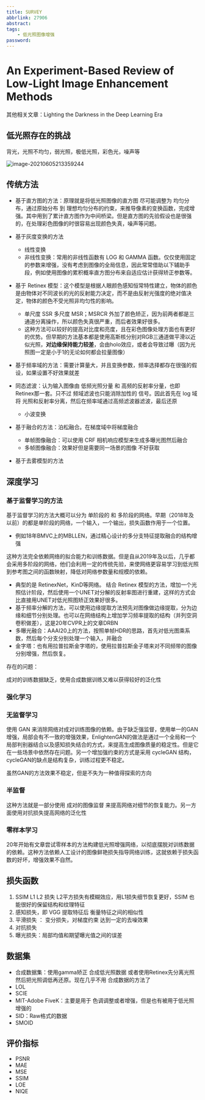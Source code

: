 ```yaml
---
title: SURVEY
abbrlink: 27906
abstract:
tags:
	- 低光照图像增强
password:
---
```



<!--more-->

# An Experiment-Based Review of Low-Light Image Enhancement Methods

其他相关文章：Lighting the Darkness in the Deep Learning Era

## 低光照存在的挑战

背光，光照不均匀，弱光照，极低光照，彩色光，噪声等

![image-20210605213359244](https://cdn.jsdelivr.net/gh/changruowang/cloudimg/img/20210605213901.png)

 

## 传统方法

* 基于直方图的方法：原理就是将低光照图像的直方图  尽可能调整为  均匀分布，通过原始分布 到 理想均匀分布的约束，来推导像素的变换函数，完成增强。其中用到了累计直方图作为中间桥梁。但是直方图的先验假设也是很强的，在处理彩色图像的时很容易出现颜色失真，噪声等问题。
* 基于灰度变换的方法

    * 线性变换
    * 非线性变换：常用的非线性函数有 LOG 和 GAMMA 函数。仅仅使用固定的参数来增强，没有考虑到图像的全局信息，因此常常借助以下辅助手段，例如使用图像的累积概率直方图分布来自适应估计获得矫正参数等。
* 基于 Retinex 模型：这个模型是根据人眼颜色感知恒常特性建立，物体的颜色是由物体对不同波长的光的反射能力决定，而不是由反射光强度的绝对值决定，物体的颜色不受光照非均匀性的影响。

    * 单尺度 SSR 多尺度 MSR；MSRCR 外加了颜色矫正，因为前两者都是三通道分离操作，所以颜色失真很严重，而后者效果好很多。
    * 这种方法可以较好的提高对比度和亮度，且在彩色图像处理方面也有更好的优势。但早期的方法基本都是使用高斯核分别对RGB三通道做平滑以近似光照，**对边缘保持能力较差**，会由holo效应，或者会导致过曝（因为光照图一定是小于1的无论如何都会拉量图像）
* 基于频率域的方法：需要计算量大，并且变换参数，频率选择都存在很强的假设，如果设置不好效果就差
* 同态滤波：认为输入图像由 低频光照分量 和 高频的反射率分量，也即Retinex那一套。只不过  频域滤波也只能消除加性的 信号。因此首先在 log 域将 光照和反射率分离，然后在频率域通过高频滤波器滤波，最后还原
  * 小波变换
* 基于融合的方法：泊松融合。在梯度域中将梯度融合
    * 单帧图像融合：可以使用 CRF 相机响应模型来生成多曝光图然后融合
    * 多帧图像融合：效果好但是需要同一场景的图像 不好获取
* 基于去雾模型的方法

## 深度学习

### 基于监督学习的方法

基于监督学习的方法大概可以分为  单阶段的 和  多阶段的网络。早期（2018年及以前）的都是单阶段的网络，一个输入，一个输出，损失函数作用于一个位置。

* 例如18年BMVC上的MBLLEN，通过精心设计的多分支特征提取融合的结构增强

这种方法完全依赖网络的拟合能力和训练数据。但是自从2019年及以后，几乎都会采用多阶段的网络，他们会利用一定的传统先验，来使网络更容易学习到低光照到参考图之间的函数映射，降低对网络参数量和规模的依赖。

* 典型的是 RetinexNet，KinD等网络。 结合 Retinex 模型的方法，增加一个光照估计阶段，然后使用一个UNET对分解的反射率图进行重建，这样的方式会比直接用UNET对低光照图矫正效果好很多。 
* 基于频率分解的方法，可以使用边缘提取方法预先对图像做边缘提取，分为边缘和细节分别处理。也可以在网络结构上增加学习频率提取的结构（并列空洞卷积做差），这是20年CVPR上的文章DRBN
* 多曝光融合：AAAI20上的方法，按照单帧HDR的思路，首先对低光图乘系数，然后每个分支分别处理一个输入，并融合
* 金字塔：也有用拉普拉斯金字塔的，使用拉普拉斯金子塔来对不同频带的图像分别增强，然后恢复。

存在的问题：

成对的训练数据缺乏，使用合成数据训练又难以获得较好的泛化性

### 强化学习

### 无监督学习

使用 GAN 来消除网络对成对训练图像的依赖。由于缺乏强监督，使用单一的GAN增强，局部会有不一致的增强效果，EnlightenGAN的做法是通过一个全局和一个局部判别器结合以及感知损失结合的方式，来提高生成图像质量的稳定性。但是它在一些场景中依然存在问题。另一个增加强约束的方式是采用 cycleGAN 结构，cycleGAN的缺点是结构复杂，训练过程更不稳定。

虽然GAN的方法效果不稳定，但是不失为一种值得探索的方向

### 半监督

这种方法就是一部分使用 成对的图像监督 来提高网络对细节的恢复能力。另一方面使用对抗损失提高网络的泛化性

### 零样本学习

20年开始有文章尝试零样本的方法构建低光照增强网络，以彻底摆脱对训练数据的依赖。这种方法依赖人工设计的图像鲜艳损失指导网络训练，这就依赖于损失函数的好坏，增强效果不自然。



## 损失函数

1. SSIM  L1  L2 损失  L2平方损失有模糊效应，用L1损失细节恢复更好，SSIM 也能很好的保留结构和纹理特征
2. 感知损失，即 VGG 提取特征后 衡量特征之间的相似性
3. 平滑损失 ： 变分损失，对梯度约束 达到一定的去噪效果
4. 对抗损失
5. 曝光损失：局部均值和期望曝光值之间的误差

## 数据集

* 合成数据集：使用gamma矫正  合成低光照数据  或者使用Retinex先分离光照然后把光照调低再还原。现在几乎不用 合成数据的方法了
* LOL
* SCIE
* MIT-Adobe FiveK：主要是用于 色调调整或者增强，但是也有被用于低光照增强的
* SID：Raw格式的数据
* SMOID

## 评价指标

* PSNR 
* MAE 
* MSE 
* SSIM 
* LOE 
* NIQE



